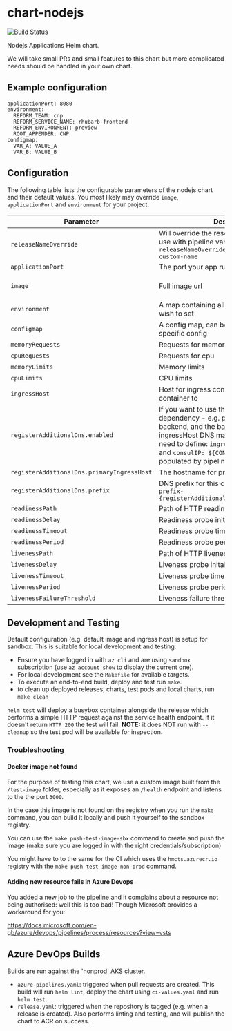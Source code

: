 # chart-nodejs

[![Build Status](https://dev.azure.com/hmcts/CNP/_apis/build/status/Helm%20Charts/chart-nodejs)](https://dev.azure.com/hmcts/CNP/_build/latest?definitionId=66)

Nodejs Applications Helm chart.

We will take small PRs and small features to this chart but more complicated needs should be handled in your own chart.

## Example configuration

```
applicationPort: 8080
environment:
  REFORM_TEAM: cnp
  REFORM_SERVICE_NAME: rhubarb-frontend
  REFORM_ENVIRONMENT: preview
  ROOT_APPENDER: CNP
configmap:
  VAR_A: VALUE_A
  VAR_B: VALUE_B
```

## Configuration

The following table lists the configurable parameters of the nodejs chart and their default values.
You most likely may override `image`, `applicationPort` and `environment` for your project.

| Parameter                  | Description                                               | Default                                                                                |
| -------------------------- | --------------------------------------------------------- | -------------------------------------------------------------------------------------- |
| `releaseNameOverride`          | Will override the resource name - advised to use with pipeline variable SERVICE_NAME: `releaseNameOverride: ${SERVICE_NAME}-my-custom-name`      | `Release.Name-Chart.Name`     |
| `applicationPort`          | The port your app runs on in its container                | `3000`                                                                                 |
| `image`                    | Full image url                                            | `hmctssandbox.azurecr.io/hmcts/chart-nodejs-testapp` (but overridden by pipeline)      |
| `environment`              | A map containing all environment values you wish to set   | `nil`                                                                                  |
| `configmap`                | A config map, can be used for environment specific config | `nil`                                                                                  |
| `memoryRequests`           | Requests for memory                                       | `64Mi`                                                                                 |
| `cpuRequests`              | Requests for cpu                                          | `100m`                                                                                 |
| `memoryLimits`             | Memory limits                                             | `256Mi`                                                                                |
| `cpuLimits`                | CPU limits                                                | `500m`                                                                                 |
| `ingressHost`              | Host for ingress controller to map the container to       | `nil`                                                                                  |
| `registerAdditionalDns.enabled`            | If you want to use this chart as a secondary dependency - e.g. providing a frontend to a backend, and the backend is using primary ingressHost DNS mapping. Note: you will also need to define: `ingressIP: ${INGRESS_IP}` and `consulIP: ${CONSUL_LB_IP}` - this will be populated by pipeline                           | `false`      
| `registerAdditionalDns.primaryIngressHost`            | The hostname for primary chart                            | `nil`      
| `registerAdditionalDns.prefix`            | DNS prefix for this chart - will resolve as: `prefix-{registerAdditionalDns.primaryIngressHost}`                         | `nil`      
| `readinessPath`            | Path of HTTP readiness probe                              | `/health`                                                                              |
| `readinessDelay`           | Readiness probe inital delay (seconds)                    | `5`                                                                                    |
| `readinessTimeout`         | Readiness probe timeout (seconds)                         | `3`                                                                                    |
| `readinessPeriod`          | Readiness probe period (seconds)                          | `15`                                                                                   |
| `livenessPath`             | Path of HTTP liveness probe                               | `/health`                                                                              |
| `livenessDelay`            | Liveness probe inital delay (seconds)                     | `5`                                                                                    |
| `livenessTimeout`          | Liveness probe timeout (seconds)                          | `3`                                                                                    |
| `livenessPeriod`           | Liveness probe period (seconds)                           | `15`                                                                                   |
| `livenessFailureThreshold` | Liveness failure threshold                                | `3`                                                                                    |

## Development and Testing

Default configuration (e.g. default image and ingress host) is setup for sandbox. This is suitable for local development and testing.

- Ensure you have logged in with `az cli` and are using `sandbox` subscription (use `az account show` to display the current one).
- For local development see the `Makefile` for available targets.
- To execute an end-to-end build, deploy and test run `make`.
- to clean up deployed releases, charts, test pods and local charts, run `make clean`

`helm test` will deploy a busybox container alongside the release which performs a simple HTTP request against the service health endpoint. If it doesn't return `HTTP 200` the test will fail. **NOTE:** it does NOT run with `--cleanup` so the test pod will be available for inspection.

### Troubleshooting

#### Docker image not found

For the purpose of testing this chart, we use a custom image built from the `/test-image` folder, especially as it exposes an `/health` endpoint and listens to the the port `3000`.

In the case this image is not found on the registry when you run the `make` command, you can build it locally and push it yourself to the sandbox registry.

You can use the `make push-test-image-sbx` command to create and push the image (make sure you are logged in with the right credentials/subscription)

You might have to to the same for the CI which uses the `hmcts.azurecr.io` registry with the `make push-test-image-non-prod` command.

#### Adding new resource fails in Azure Devops

You added a new job to the pipeline and it complains about a resource not being authorised: well this is too bad! Though Microsoft provides a workaround for you:

https://docs.microsoft.com/en-gb/azure/devops/pipelines/process/resources?view=vsts

## Azure DevOps Builds

Builds are run against the 'nonprod' AKS cluster.

- `azure-pipelines.yaml`: triggered when pull requests are created. This build will run `helm lint`, deploy the chart using `ci-values.yaml` and run `helm test`.
- `release.yaml`: triggered when the repository is tagged (e.g. when a release is created). Also performs linting and testing, and will publish the chart to ACR on success.

